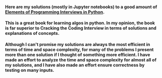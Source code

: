 #### Here are my solutions (mostly in Jupyter notebooks) to a good amount of [Elements of Programming Interviews in Python](https://www.amazon.com/Elements-Programming-Interviews-Python-Insiders/dp/1537713949).  

#### This is a great book for learning algos in python.  In my opinion, the book is far superior to Cracking the Coding Interview in terms of solutions and explanations of concepts.

#### Although I can't promise my solutions are always the most efficient in terms of time and space complexity, for many of the problems I present more than one solution if I thought of something more efficient.  I have made an effort to analyze the time and space complexity for almost all of my solutions, and I have also made an effort ensure correctness by testing on many inputs. 


